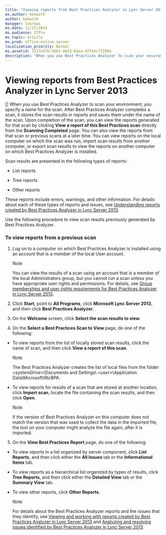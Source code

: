 ```yaml
---
title: "Viewing reports from Best Practices Analyzer in Lync Server 2013"
ms.author: kenwith
author: kenwith
manager: laurawi
ms.date: 11/17/2014
ms.audience: ITPro
ms.topic: article
ms.prod: office-online-server
localization_priority: Normal
ms.assetid: 7217a47b-36b1-4923-81ea-df754cff29bb
description: "When you use Best Practices Analyzer to scan your environment, you specify a name for the scan. After Best Practices Analyzer completes a scan, it stores the scan results in reports and saves them under the name of the scan. Upon completion of the scan, you can view the reports generated for that scan by clicking View a report of this Best Practices scan directly from the Scanning Completed page. You can also view the reports from that scan or previous scans at a later time. You can view reports on the local computer on which the scan was run, import scan results from another computer, or export scan results to view the reports on another computer on which Best Practices Analyzer is installed."
---
```


# Viewing reports from Best Practices Analyzer in Lync Server 2013
[]
When you use Best Practices Analyzer to scan your environment, you specify a name for the scan. After Best Practices Analyzer completes a scan, it stores the scan results in reports and saves them under the name of the scan. Upon completion of the scan, you can view the reports generated for that scan by clicking **View a report of this Best Practices scan** directly from the **Scanning Completed** page. You can also view the reports from that scan or previous scans at a later time. You can view reports on the local computer on which the scan was run, import scan results from another computer, or export scan results to view the reports on another computer on which Best Practices Analyzer is installed. 
  
Scan results are presented in the following types of reports:
  
- List reports
    
- Tree reports
    
- Other reports
    
These reports include errors, warnings, and other information. For details about each of these types of reports and issues, see [Understanding reports created by Best Practices Analyzer in Lync Server 2013](understanding-reports-created-by-best-practices-analyzer.md).
  
Use the following procedure to view scan results previously generated by Best Practices Analyzer.
  
### To view reports from a previous scan

1. Log on to a computer on which Best Practices Analyzer is installed using an account that is a member of the local User account.
    
    > [!NOTE]
    > You can view the results of a scan using an account that is a member of the local Administrators group, but you cannot run a scan unless you have appropriate user rights and permissions. For details, see [Group memberships and user rights requirements for Best Practices Analyzer in Lync Server 2013](group-memberships-and-user-rights-requirements-for-best-practices-analyzer.md). 
  
2. Click **Start**, point to **All Programs**, click **Microsoft Lync Server 2013**, and then click **Best Practices Analyzer**.
    
3. On the **Welcome** screen, click **Select the scan results to view**.
    
4. On the **Select a Best Practices Scan to View** page, do one of the following: 
    
  - To view reports from the list of locally stored scan results, click the name of scan, and then click **View a report of this scan**.
    
    > [!NOTE]
    > The Best Practices Analyzer creates the list of local files from the folder  _\<systemDrive\>_\Documents and Settings\ _\<user\>_\Application Data\Microsoft\RtcBPA. 
  
  - To view reports for results of a scan that are stored at another location, click **Import scan**, locate the file containing the scan results, and then click **Open**.
    
    > [!NOTE]
    > If the version of Best Practices Analyzer on this computer does not match the version that was used to collect the data in the imported file, the tool on your computer might analyze the file again, after it is imported. 
  
5. On the **View Best Practices Report** page, do one of the following: 
    
  - To view reports in a list organized by server component, click **List Reports**, and then click either the **All Issues** tab or the **Informational Items** tab. 
    
  - To view reports as a hierarchical list organized by types of results, click **Tree Reports**, and then click either the **Detailed View** tab or the **Summary View** tab. 
    
  - To view other reports, click **Other Reports**.
    
    > [!NOTE]
    > For details about the Best Practices Analyzer reports and the issues that they identify, see [Viewing and working with reports created by Best Practices Analyzer in Lync Server 2013](viewing-and-working-with-reports-created-by-best-practices-analyzer.md) and [Analyzing and resolving issues identified by Best Practices Analyzer in Lync Server 2013](analyzing-and-resolving-issues-identified-by-best-practices-analyzer.md). 
  

